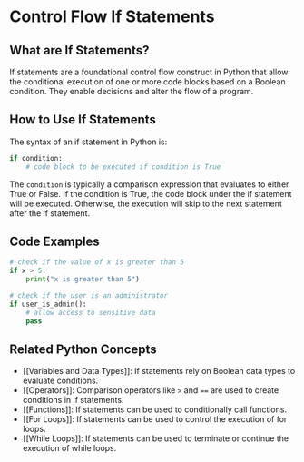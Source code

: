 # Control Flow If Statements

## What are If Statements?
If statements are a foundational control flow construct in Python that allow the conditional execution of one or more code blocks based on a Boolean condition. They enable decisions and alter the flow of a program.

## How to Use If Statements
The syntax of an if statement in Python is:

```python
if condition:
    # code block to be executed if condition is True
```

The `condition` is typically a comparison expression that evaluates to either True or False. If the condition is True, the code block under the if statement will be executed. Otherwise, the execution will skip to the next statement after the if statement.

## Code Examples
```python
# check if the value of x is greater than 5
if x > 5:
    print("x is greater than 5")
```

```python
# check if the user is an administrator
if user_is_admin():
    # allow access to sensitive data
    pass
```

## Related Python Concepts

- [[Variables and Data Types]]: If statements rely on Boolean data types to evaluate conditions.
- [[Operators]]: Comparison operators like `>` and `==` are used to create conditions in if statements.
- [[Functions]]: If statements can be used to conditionally call functions.
- [[For Loops]]: If statements can be used to control the execution of for loops.
- [[While Loops]]: If statements can be used to terminate or continue the execution of while loops.
